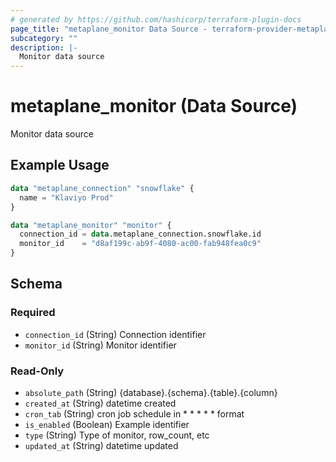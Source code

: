 ```yaml
---
# generated by https://github.com/hashicorp/terraform-plugin-docs
page_title: "metaplane_monitor Data Source - terraform-provider-metaplane"
subcategory: ""
description: |-
  Monitor data source
---
```


# metaplane_monitor (Data Source)

Monitor data source

## Example Usage

```terraform
data "metaplane_connection" "snowflake" {
  name = "Klaviyo Prod"
}

data "metaplane_monitor" "monitor" {
  connection_id = data.metaplane_connection.snowflake.id
  monitor_id    = "d8af199c-ab9f-4080-ac00-fab948fea0c9"
}
```

<!-- schema generated by tfplugindocs -->
## Schema

### Required

- `connection_id` (String) Connection identifier
- `monitor_id` (String) Monitor identifier

### Read-Only

- `absolute_path` (String) {database}.{schema}.{table}.{column}
- `created_at` (String) datetime created
- `cron_tab` (String) cron job schedule in * * * * * format
- `is_enabled` (Boolean) Example identifier
- `type` (String) Type of monitor, row_count, etc
- `updated_at` (String) datetime updated


